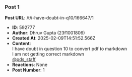 ### Post 1
**Post URL**: /t/i-have-doubt-in-q10/166647/1
- **ID**: 592777
- **Author**: Dhruv Gupta (23f1001806)
- **Created At**: 2025-02-09T14:51:52.566Z
- **Content**:  
  I have doubt in question 10 to convert pdf to markdown<br>
I am not getting correct markdown<br>
<a class="mention" href="/u/pds_staff">@pds_staff</a>
- **Reactions**: None
- **Post Number**: 1

